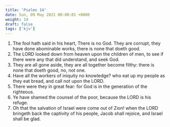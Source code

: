 ```yaml
---
title: 'Psalms 14'
date: Sun, 09 May 2021 00:00:01 +0000
weight: 14
draft: false
tags: ['kjv'] 
---
```


1. The fool hath said in his heart, There is no God. They are corrupt, they have done abominable works, there is none that doeth good.
2. The LORD looked down from heaven upon the children of men, to see if there were any that did understand, and seek God.
3. They are all gone aside, they are all together become filthy: there is none that doeth good, no, not one.
4. Have all the workers of iniquity no knowledge? who eat up my people as they eat bread, and call not upon the LORD.
5. There were they in great fear: for God is in the generation of the righteous.
6. Ye have shamed the counsel of the poor, because the LORD is his refuge.
7. Oh that the salvation of Israel were come out of Zion! when the LORD bringeth back the captivity of his people, Jacob shall rejoice, and Israel shall be glad.
